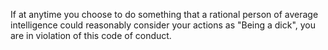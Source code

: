 If at anytime you choose to do something that a rational person of average intelligence could reasonably consider your actions as "Being a dick", you are in violation of this code of conduct.
